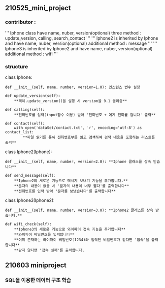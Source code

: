 ## 210525_mini_project
### contributor : 

''' 
Iphone class have name, nuber, version(optional)
three method : update_version, calling, search_contact
'''
''' 
Iphone2 is inherited by Iphone and have name, nuber, version(optional)
additional method : message
'''
'''
Iphone3 is inherited by Iphone2 and have name, nuber, version(optional)
additional method : wifi
'''

### structure
class Iphone:

    def __init__(self, name, number, version=1.0): 인스턴스 변수 설정
    
    def update_version(self): 
        **객체.update_version()을 실행 시 version을 0.1 올려줌**
    
    def calling(self): 
        **전화번호를 입력(input함수 이용) 받아 '전화번호 + 에게 전화를 겁니다' 출력**
    
    def contact(self):
        with open('dataSet/contact.txt', 'r', encoding='utf-8') as contact_list:
            **파일 읽기를 통해 전화번호부를 읽고 검색하여 검색 내용을 포함하는 리스트를 출력**
            
class Iphone2(Iphone):

    def __init__(self, name, number, version=2.0): **Iphone 클래스를 상속 받습니다**
        
    def send_message(self): 
        **Iphone2의 새로운 기능으로 메시지 보내기 기능을 추가합니다.**
        **문자의 내용이 없을 시 '문자의 내용이 너무 짧다'를 출력합니다**
        **전화번호를 입력 받아 '문자를 보냈습니다'를 출력합니다**

class Iphone3(Iphone2):

    def __init__(self, name, number, version=3.0): **Iphone2 클래스를 상속 받습니다.**

    def wifi_check(self):
        **Iphone3의 새로운 기능으로 와이파이 접속 기능을 추가합니다**
        **와이파이 비밀번호를 입력합니다**
        **이미 존재하는 와이파이 비밀번호(1234)와 입력된 비밀번호가 같다면 '접속'을 출력합니다**
        **같지 않다면 '접속 실패'를 출력합니다.
    
    
   
## 210603 miniproject
### SQL을 이용한 데이터 구조 학습 
